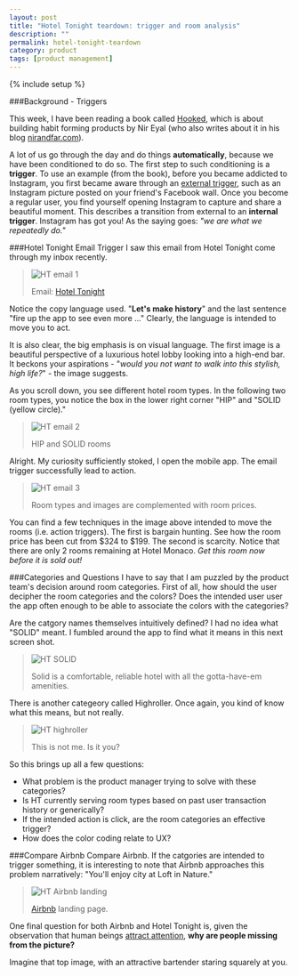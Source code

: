 ```yaml
---
layout: post
title: "Hotel Tonight teardown: trigger and room analysis"
description: ""
permalink: hotel-tonight-teardown
category: product
tags: [product management]
---
```

{% include setup %}

###Background - Triggers

This week, I have been reading a book called <a target="_" href="http://www.amazon.com/gp/product/B00HJ4A43S/ref=as_li_ss_tl?ie=UTF8&camp=1789&creative=390957&creativeASIN=B00HJ4A43S&linkCode=as2&tag=pmft-20">Hooked</a>, which is about building habit forming products by Nir Eyal (who also writes about it in his blog <a target="_" href="http://nirandfar.com/">nirandfar.com</a>).

A lot of us go through the day and do things __automatically__, because we have been conditioned to do so.  The first step to such conditioning is a __trigger__.  To use an example (from the book), before you became addicted to Instagram, you first became aware through an <a target="_" href="http://www.nirandfar.com/2012/04/billion-dollar-mind-trick.html">external trigger</a>, such as an Instagram picture posted on your friend\'s Facebook wall.  Once you become a regular user, you find yourself opening Instagram to capture and share a beautiful moment.  This describes a transition from external to an __internal trigger__.  Instagram has got you!  As the saying goes: <em>"we are what we repeatedly do."</em>

###Hotel Tonight Email Trigger
I saw this email from Hotel Tonight come through my inbox recently.

>![HT email 1]({{site.url}}/assets/images/HT/IMG_6270.PNG "HT email 1")
>
>Email: <a target="_" href="http://www.hoteltonight.com">Hotel Tonight</a>

Notice the copy language used.  "__Let\'s make history__" and the last sentence "fire up the app to see even more ..."  Clearly, the language is intended to move you to act.

It is also clear, the big emphasis is on visual language.  The first image is a beautiful perspective of a luxurious hotel lobby looking into a high-end bar.  It beckons your aspirations - "_would you not want to walk into this stylish, high life?_" - the image suggests.

As you scroll down, you see different hotel room types.  In the following two room types, you notice the box in the lower right corner "HIP" and "SOLID (yellow circle)."

>![HT email 2]({{site.url}}/assets/images/HT/IMG_6271.PNG "HT email 2")
>
>HIP and SOLID rooms

Alright.  My curiosity sufficiently stoked, I open the mobile app.  The email trigger successfully lead to action.

>![HT email 3]({{site.url}}/assets/images/HT/IMG_6272.PNG "HT email 3")
>
>Room types and images are complemented with room prices.

You can find a few techniques in the image above intended to move the rooms (i.e. action triggers).  The first is bargain hunting.  See how the room price has been cut from $324 to $199.  The second is scarcity.  Notice that there are only 2 rooms remaining at Hotel Monaco. _Get this room now before it is sold out!_

###Categories and Questions
I have to say that I am puzzled by the product team\'s decision around room categories. First of all, how should the user decipher the room categories and the colors?  Does the intended user user the app often enough to be able to associate the colors with the categories?

Are the catgory names themselves intuitively defined?  I had no idea what "SOLID" meant.  I fumbled around the app to find what it means in this next screen shot.

>![HT SOLID]({{site.url}}/assets/images/HT/IMG_6273.PNG "HT SOLID")
>
>Solid is a comfortable, reliable hotel with all the gotta-have-em amenities.

There is another categeory called Highroller.  Once again, you kind of know what this means, but not really.

>![HT highroller]({{site.url}}/assets/images/HT/IMG_6274.PNG "HT highroller")
>
>This is not me. Is it you?

So this brings up all a few questions:

* What problem is the product manager trying to solve with these categories?
* Is HT currently serving room types based on past user transaction history or generically?
* If the intended action is click, are the room categories an effective trigger?
* How does the color coding relate to UX?


###Compare Airbnb
Compare Airbnb.  If the catgories are intended to trigger something, it is interesting to note that Airbnb approaches this problem narratively: "You\'ll enjoy city at Loft in Nature."

>![HT Airbnb landing]({{site.url}}/assets/images/HT/IMG_6275.PNG "HT Airbnb landing")
>
><a target="_" href="http://www.airbnb.com/">Airbnb</a> landing page.

One final question for both Airbnb and Hotel Tonight is, given the observation that human beings <a target="_" href="http://conversionxl.com/5-principles-of-persuasive-web-design/">attract attention</a>, __why are people missing from the picture?__

Imagine that top image, with an attractive bartender staring squarely at you.
